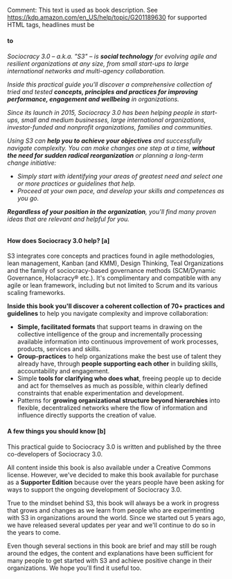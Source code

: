 Comment: This text is used as book description. See https://kdp.amazon.com/en_US/help/topic/G201189630 for supported HTML tags, headlines must be <h4> to <h6>

Sociocracy 3.0 – a.k.a. "S3" – is **social technology** for evolving agile and resilient organizations at any size, from small start-ups to large international networks and multi-agency collaboration.

Inside this practical guide you'll discover a comprehensive collection of tried and tested **concepts, principles and practices for improving performance, engagement and wellbeing** in organizations.

Since its launch in 2015, Sociocracy 3.0 has been helping people in start-ups, small and medium businesses, large international organizations, investor-funded and nonprofit organizations, families and communities.

Using S3 can **help you to achieve your objectives** and successfully navigate complexity. You can make changes one step at a time, **without the need for sudden radical reorganization** or planning a long-term change initiative:

-   Simply start with identifying your areas of greatest need and select one or more practices or guidelines that help.
-   Proceed at your own pace, and develop your skills and competences as you go.

**Regardless of your position in the organization**, you'll find many proven ideas that are relevant and helpful for you.

#### How does Sociocracy 3.0 help? [a]

S3 integrates core concepts and practices found in agile methodologies, lean management, Kanban (and KMM), Design Thinking, Teal Organizations and the family of sociocracy-based governance methods (SCM/Dynamic Governance, Holacracy® etc.). It's complimentary and compatible with any agile or lean framework, including but not limited to Scrum and its various scaling frameworks.

**Inside this book you'll discover a coherent collection of 70+ practices and guidelines** to help you navigate complexity and improve collaboration:

-   **Simple, facilitated formats** that support teams in drawing on the collective intelligence of the group and incrementally processing available information into continuous improvement of work processes, products, services and skills.
-   **Group-practices** to help organizations make the best use of talent they already have, through **people supporting each other** in building skills, accountability and engagement.
-   Simple **tools for clarifying who does what**, freeing people up to decide and act for themselves as much as possible, within clearly defined constraints that enable experimentation and development.
-   Patterns for **growing organizational structure beyond hierarchies** into flexible, decentralized networks where the flow of information and influence directly supports the creation of value.

#### A few things you should know [b]

This practical guide to Sociocracy 3.0 is written and published by the three co-developers of Sociocracy 3.0.

All content inside this book is also available under a Creative Commons license. However, we've decided to make this book available for purchase as a **Supporter Edition** because over the years people have been asking for ways to support the ongoing development of Sociocracy 3.0.

True to the mindset behind S3, this book will always be a work in progress that grows and changes as we learn from people who are experimenting with S3 in organizations around the world. Since we started out 5 years ago, we have released several updates per year and we'll continue to do so in the years to come.

Even though several sections in this book are brief and may still be rough around the edges, the content and explanations have been sufficient for many people to get started with S3 and achieve positive change in their organizations. We hope you'll find it useful too.
